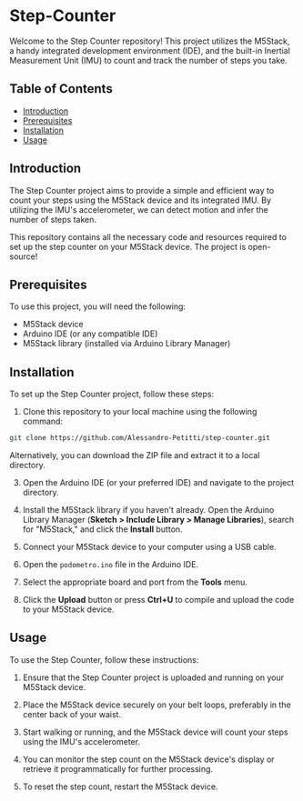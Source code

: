 
# Step-Counter

Welcome to the Step Counter repository! This project utilizes the M5Stack, a handy integrated development environment (IDE), and the built-in Inertial Measurement Unit (IMU) to count and track the number of steps you take.

## Table of Contents

- [Introduction](#introduction)
- [Prerequisites](#prerequisites)
- [Installation](#installation)
- [Usage](#usage)

## Introduction

The Step Counter project aims to provide a simple and efficient way to count your steps using the M5Stack device and its integrated IMU. By utilizing the IMU's accelerometer, we can detect motion and infer the number of steps taken.

This repository contains all the necessary code and resources required to set up the step counter on your M5Stack device. The project is open-source!
## Prerequisites

To use this project, you will need the following:

- M5Stack device
- Arduino IDE (or any compatible IDE)
- M5Stack library (installed via Arduino Library Manager)

## Installation

To set up the Step Counter project, follow these steps:

1. Clone this repository to your local machine using the following command:
```bash
git clone https://github.com/Alessandro-Petitti/step-counter.git
```

 Alternatively, you can download the ZIP file and extract it to a local directory.

3. Open the Arduino IDE (or your preferred IDE) and navigate to the project directory.

4. Install the M5Stack library if you haven't already. Open the Arduino Library Manager (**Sketch > Include Library > Manage Libraries**), search for "M5Stack," and click the **Install** button.

5. Connect your M5Stack device to your computer using a USB cable.

6. Open the `podometro.ino` file in the Arduino IDE.

7. Select the appropriate board and port from the **Tools** menu.

8. Click the **Upload** button or press **Ctrl+U** to compile and upload the code to your M5Stack device.

## Usage

To use the Step Counter, follow these instructions:

1. Ensure that the Step Counter project is uploaded and running on your M5Stack device.

2. Place the M5Stack device securely on your belt loops, preferably in the center back of your waist.

3. Start walking or running, and the M5Stack device will count your steps using the IMU's accelerometer.

4. You can monitor the step count on the M5Stack device's display or retrieve it programmatically for further processing.

5. To reset the step count, restart the M5Stack device.


